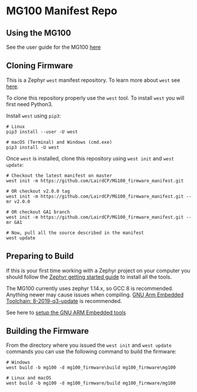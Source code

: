 # MG100 Manifest Repo

## Using the MG100

See the user guide for the MG100 [here](https://github.com/LairdCP/MG100_firmware/blob/master/README.md)

## Cloning Firmware

This is a Zephyr `west` manifest repository. To learn more about `west` see [here](https://docs.zephyrproject.org/latest/guides/west/index.html).

To clone this repository properly use the `west` tool. To install `west` you will first need Python3.

Install `west` using `pip3`:

```
# Linux
pip3 install --user -U west

# macOS (Terminal) and Windows (cmd.exe)
pip3 install -U west
```

Once `west` is installed, clone this repository using `west init` and `west update`:

```
# Checkout the latest manifest on master
west init -m https://github.com/LairdCP/MG100_firmware_manifest.git

# OR checkout v2.0.0 tag
west init -m https://github.com/LairdCP/MG100_firmware_manifest.git --mr v2.0.0

# OR checkout GA1 branch
west init -m https://github.com/LairdCP/MG100_firmware_manifest.git --mr GA1

# Now, pull all the source described in the manifest
west update
```

## Preparing to Build

If this is your first time working with a Zephyr project on your computer you should follow the [Zephyr getting started guide](https://docs.zephyrproject.org/latest/getting_started/index.html#) to install all the tools.

The MG100 currently uses zephyr 1.14.x, so GCC 8 is recommended.  Anything newer may cause issues when compiling.
[GNU Arm Embedded Toolchain: 8-2019-q3-update](https://developer.arm.com/tools-and-software/open-source-software/developer-tools/gnu-toolchain/gnu-rm/downloads) is recommended.

See here to [setup the GNU ARM Embedded tools](https://docs.zephyrproject.org/1.14.1/getting_started/toolchain_3rd_party_x_compilers.html)

## Building the Firmware

From the directory where you issued the `west init` and `west update` commands you can use the following command to build the firmware:

```
# Windows
west build -b mg100 -d mg100_firmware\build mg100_firmware\mg100

# Linux and macOS
west build -b mg100 -d mg100_firmware/build mg100_firmware/mg100
```
